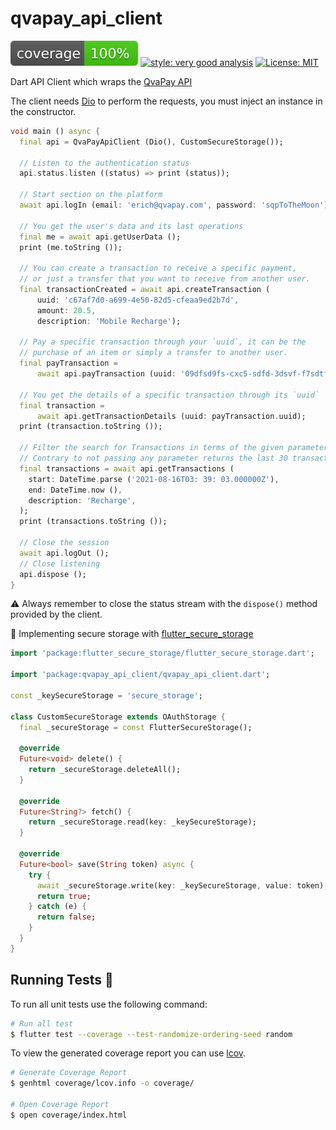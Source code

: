 # qvapay_api_client

![coverage][coverage_badge]
[![style: very good analysis][very_good_analysis_badge]][very_good_analysis_link]
[![License: MIT][license_badge]][license_link]

Dart API Client which wraps the [QvaPay API](https://documenter.getpostman.com/view/8765260/TzzHnDGw)

The client needs [Dio][dio_link] to perform the requests, you must inject an instance in the constructor.

```dart
void main () async {
  final api = QvaPayApiClient (Dio(), CustomSecureStorage());

  // Listen to the authentication status
  api.status.listen ((status) => print (status));

  // Start section on the platform
  await api.logIn (email: 'erich@qvapay.com', password: 'sqpToTheMoon');

  // You get the user's data and its last operations
  final me = await api.getUserData ();
  print (me.toString ());

  // You can create a transaction to receive a specific payment,
  // or just a transfer that you want to receive from another user.
  final transactionCreated = await api.createTransaction (
      uuid: 'c67af7d0-a699-4e50-82d5-cfeaa9ed2b7d',
      amount: 20.5,
      description: 'Mobile Recharge');

  // Pay a specific transaction through your `uuid`, it can be the
  // purchase of an item or simply a transfer to another user.
  final payTransaction =
      await api.payTransaction (uuid: '09dfsd9fs-cxc5-sdfd-3dsvf-f7sdtfrds6d', pin: '9900');

  // You get the details of a specific transaction through its `uuid`
  final transaction =
      await api.getTransactionDetails (uuid: payTransaction.uuid);
  print (transaction.toString ());

  // Filter the search for Transactions in terms of the given parameters, otherwise
  // Contrary to not passing any parameter returns the last 30 transactions
  final transactions = await api.getTransactions (
    start: DateTime.parse ('2021-08-16T03: 39: 03.000000Z'),
    end: DateTime.now (),
    description: 'Recharge',
  );
  print (transactions.toString ());

  // Close the session
  await api.logOut ();
  // Close listening
  api.dispose ();
}
```

⚠️ Always remember to close the status stream with the `dispose()` method provided by the client.

🦺 Implementing secure storage with [flutter_secure_storage][flutter_secure_storage_link]

```dart
import 'package:flutter_secure_storage/flutter_secure_storage.dart';

import 'package:qvapay_api_client/qvapay_api_client.dart';

const _keySecureStorage = 'secure_storage';

class CustomSecureStorage extends OAuthStorage {
  final _secureStorage = const FlutterSecureStorage();

  @override
  Future<void> delete() {
    return _secureStorage.deleteAll();
  }

  @override
  Future<String?> fetch() {
    return _secureStorage.read(key: _keySecureStorage);
  }

  @override
  Future<bool> save(String token) async {
    try {
      await _secureStorage.write(key: _keySecureStorage, value: token);
      return true;
    } catch (e) {
      return false;
    }
  }
}
```

## Running Tests 🧪

To run all unit tests use the following command:

```sh
# Run all test
$ flutter test --coverage --test-randomize-ordering-seed random
```

To view the generated coverage report you can use [lcov](https://github.com/linux-test-project/lcov).

```sh
# Generate Coverage Report
$ genhtml coverage/lcov.info -o coverage/

# Open Coverage Report
$ open coverage/index.html
```

[coverage_badge]: coverage_badge.svg
[dio_link]: https://pub.dev/packages/dio
[flutter_secure_storage_link]: https://pub.dev/packages/flutter_secure_storage
[license_badge]: https://img.shields.io/badge/license-MIT-blue.svg
[license_link]: https://opensource.org/licenses/MIT
[very_good_analysis_badge]: https://img.shields.io/badge/style-very_good_analysis-B22C89.svg
[very_good_analysis_link]: https://pub.dev/packages/very_good_analysis
